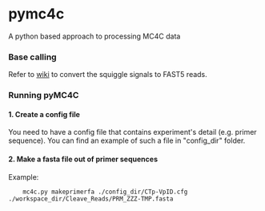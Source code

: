 # pymc4c
A python based approach to processing MC4C data

### Base calling
Refer to [wiki](https://github.com/UMCUGenetics/pymc4c/wiki/Converting-raw-signals-(i.e.-Squiggle)-to-FAST5) to convert the squiggle signals to FAST5 reads.


### Running pyMC4C

#### 1. Create a config file
You need to have a config file that contains experiment's detail (e.g. primer sequence). You can find an example of such a file in "config_dir" folder.

#### 2. Make a fasta file out of primer sequences
Example:

```
	mc4c.py makeprimerfa ./config_dir/CTp-VpID.cfg ./workspace_dir/Cleave_Reads/PRM_ZZZ-TMP.fasta
```